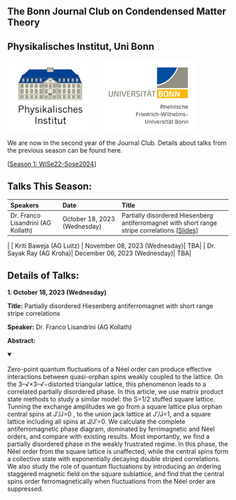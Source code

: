 ## The Bonn Journal Club on Condendensed Matter Theory
## Physikalisches Institut, Uni Bonn

![Thumbnail](institutelogo.png)
![Thumbnail](logo.png)

We are now in the second year of the Journal Club. Details about talks from the previous season can be found here. 


[[Season 1: WiSe22-Sose2024](https://sagnikiiser.github.io/CondMat-Bonn/Season-1/)]

## Talks This Season:


| Speakers              | Date | Title |
| :---------------- | :------ | :---- |
| Dr. Franco Lisandrini (AG Kollath) | October 18, 2023 (Wednesday)| Partially disordered Hiesenberg antiferromagnet with short range stripe correlations [[Slides](https://sagnikiiser.github.io/CondMat-Bonn/Franco_Slides.pdf)]
|
| Kriti Baweja (AG Luitz) | November 08, 2023 (Wednesday)| TBA|
| Dr. Sayak Ray (AG Kroha)| December 06, 2023 (Wednesday)|   TBA|

## Details of Talks:

 
**1. October 18, 2023 (Wednesday)**

 
**Title:**  Partially disordered Hiesenberg antiferromagnet with short range stripe correlations

**Speaker:**  Dr. Franco Lisandrini (AG Kollath)

**Abstract:** 


<details open>
<summary> </summary>
<br>  Zero-point quantum fluctuations of a Néel order can produce effective interactions between quasi-orphan spins weakly coupled to the lattice. On the 3–√×3–√−distorted triangular lattice, this phenomenon leads to a correlated partially disordered phase. In this article, we use matrix product state methods to study a similar model: the S=1/2 stuffed square lattice. Tunning the exchange amplitudes we go from a square lattice plus orphan central spins at J′/J=0 , to the union jack lattice at J′/J=1, and a square lattice including all spins at J/J′=0. We calculate the complete antiferromagnetic phase diagram, dominated by ferrimagnetic and Néel orders, and compare with existing results. Most importantly, we find a partially disordered phase in the weakly frustrated regime. In this phase, the Néel order from the square lattice is unaffected, while the central spins form a collective state with exponentially decaying double striped correlations. We also study the role of quantum fluctuations by introducing an ordering staggered magnetic field on the square sublattice, and find that the central spins order ferromagnetically when fluctuations from the Néel order are suppressed.
</details>




 





